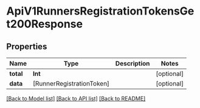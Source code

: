 # ApiV1RunnersRegistrationTokensGet200Response

## Properties
Name | Type | Description | Notes
------------ | ------------- | ------------- | -------------
**total** | **Int** |  | [optional] 
**data** | [RunnerRegistrationToken] |  | [optional] 

[[Back to Model list]](../README.md#documentation-for-models) [[Back to API list]](../README.md#documentation-for-api-endpoints) [[Back to README]](../README.md)


